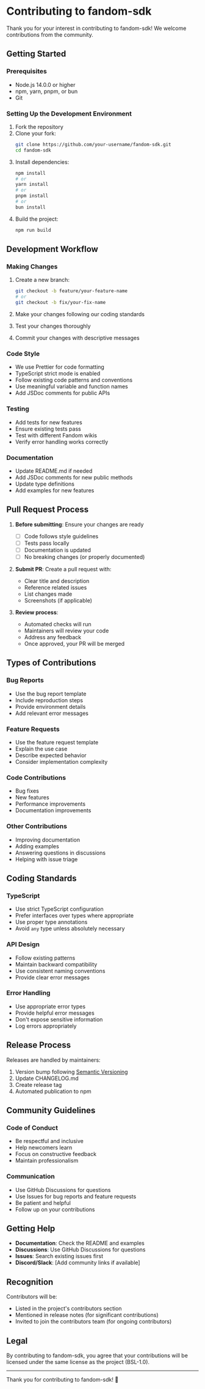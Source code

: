 # Contributing to fandom-sdk

Thank you for your interest in contributing to fandom-sdk! We welcome contributions from the community.

## Getting Started

### Prerequisites

- Node.js 14.0.0 or higher
- npm, yarn, pnpm, or bun
- Git

### Setting Up the Development Environment

1. Fork the repository
2. Clone your fork:
   ```bash
   git clone https://github.com/your-username/fandom-sdk.git
   cd fandom-sdk
   ```
3. Install dependencies:
   ```bash
   npm install
   # or
   yarn install
   # or
   pnpm install
   # or
   bun install
   ```
4. Build the project:
   ```bash
   npm run build
   ```

## Development Workflow

### Making Changes

1. Create a new branch:

   ```bash
   git checkout -b feature/your-feature-name
   # or
   git checkout -b fix/your-fix-name
   ```

2. Make your changes following our coding standards
3. Test your changes thoroughly
4. Commit your changes with descriptive messages

### Code Style

- We use Prettier for code formatting
- TypeScript strict mode is enabled
- Follow existing code patterns and conventions
- Use meaningful variable and function names
- Add JSDoc comments for public APIs

### Testing

- Add tests for new features
- Ensure existing tests pass
- Test with different Fandom wikis
- Verify error handling works correctly

### Documentation

- Update README.md if needed
- Add JSDoc comments for new public methods
- Update type definitions
- Add examples for new features

## Pull Request Process

1. **Before submitting**: Ensure your changes are ready
   - [ ] Code follows style guidelines
   - [ ] Tests pass locally
   - [ ] Documentation is updated
   - [ ] No breaking changes (or properly documented)

2. **Submit PR**: Create a pull request with:
   - Clear title and description
   - Reference related issues
   - List changes made
   - Screenshots (if applicable)

3. **Review process**:
   - Automated checks will run
   - Maintainers will review your code
   - Address any feedback
   - Once approved, your PR will be merged

## Types of Contributions

### Bug Reports

- Use the bug report template
- Include reproduction steps
- Provide environment details
- Add relevant error messages

### Feature Requests

- Use the feature request template
- Explain the use case
- Describe expected behavior
- Consider implementation complexity

### Code Contributions

- Bug fixes
- New features
- Performance improvements
- Documentation improvements

### Other Contributions

- Improving documentation
- Adding examples
- Answering questions in discussions
- Helping with issue triage

## Coding Standards

### TypeScript

- Use strict TypeScript configuration
- Prefer interfaces over types where appropriate
- Use proper type annotations
- Avoid `any` type unless absolutely necessary

### API Design

- Follow existing patterns
- Maintain backward compatibility
- Use consistent naming conventions
- Provide clear error messages

### Error Handling

- Use appropriate error types
- Provide helpful error messages
- Don't expose sensitive information
- Log errors appropriately

## Release Process

Releases are handled by maintainers:

1. Version bump following [Semantic Versioning](https://semver.org/)
2. Update CHANGELOG.md
3. Create release tag
4. Automated publication to npm

## Community Guidelines

### Code of Conduct

- Be respectful and inclusive
- Help newcomers learn
- Focus on constructive feedback
- Maintain professionalism

### Communication

- Use GitHub Discussions for questions
- Use Issues for bug reports and feature requests
- Be patient and helpful
- Follow up on your contributions

## Getting Help

- **Documentation**: Check the README and examples
- **Discussions**: Use GitHub Discussions for questions
- **Issues**: Search existing issues first
- **Discord/Slack**: [Add community links if available]

## Recognition

Contributors will be:

- Listed in the project's contributors section
- Mentioned in release notes (for significant contributions)
- Invited to join the contributors team (for ongoing contributors)

## Legal

By contributing to fandom-sdk, you agree that your contributions will be licensed under the same license as the project (BSL-1.0).

---

Thank you for contributing to fandom-sdk! 🚀
